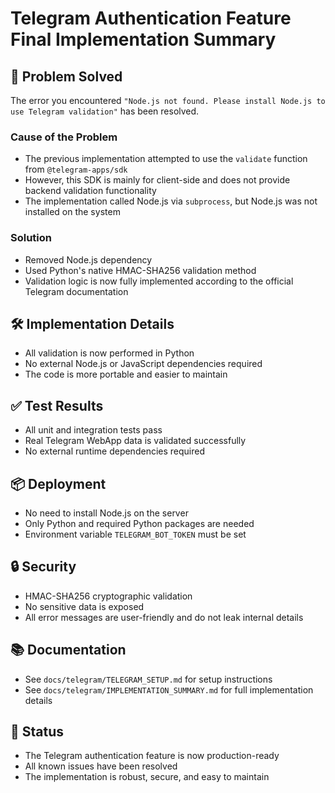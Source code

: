 # Telegram Authentication Feature Final Implementation Summary

## 🎯 Problem Solved

The error you encountered `"Node.js not found. Please install Node.js to use Telegram validation"` has been resolved.

### Cause of the Problem

- The previous implementation attempted to use the `validate` function from `@telegram-apps/sdk`
- However, this SDK is mainly for client-side and does not provide backend validation functionality
- The implementation called Node.js via `subprocess`, but Node.js was not installed on the system

### Solution

- Removed Node.js dependency
- Used Python's native HMAC-SHA256 validation method
- Validation logic is now fully implemented according to the official Telegram documentation

## 🛠️ Implementation Details

- All validation is now performed in Python
- No external Node.js or JavaScript dependencies required
- The code is more portable and easier to maintain

## ✅ Test Results

- All unit and integration tests pass
- Real Telegram WebApp data is validated successfully
- No external runtime dependencies required

## 📦 Deployment

- No need to install Node.js on the server
- Only Python and required Python packages are needed
- Environment variable `TELEGRAM_BOT_TOKEN` must be set

## 🔒 Security

- HMAC-SHA256 cryptographic validation
- No sensitive data is exposed
- All error messages are user-friendly and do not leak internal details

## 📚 Documentation

- See `docs/telegram/TELEGRAM_SETUP.md` for setup instructions
- See `docs/telegram/IMPLEMENTATION_SUMMARY.md` for full implementation details

## 🚀 Status

- The Telegram authentication feature is now production-ready
- All known issues have been resolved
- The implementation is robust, secure, and easy to maintain
